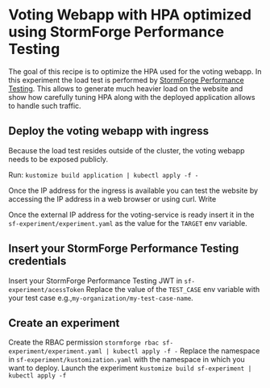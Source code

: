 # Voting Webapp with HPA optimized using StormForge Performance Testing

The goal of this recipe is to optimize the HPA used for the voting webapp.
In this experiment the load test is performed by [StormForge Performance Testing](https://www.stormforge.io/performance-testing/). This allows to generate much heavier load on the website and show how carefully tuning HPA along with the deployed application allows to handle such traffic.

## Deploy the voting webapp with ingress

Because the load test resides outside of the cluster, the voting webapp needs to be exposed publicly.

Run:
`kustomize build application | kubectl apply -f -`

Once the IP address for the ingress is available you can test the website by accessing the IP address in a web browser or using curl.
Write

Once the external IP address for the voting-service is ready insert it in the `sf-experiment/experiment.yaml` as the value for the `TARGET` env variable.

## Insert your StormForge Performance Testing credentials
Insert your StormForge Performance Testing JWT in `sf-experiment/acessToken`
Replace the value of the `TEST_CASE` env variable with your test case e.g.,`my-organization/my-test-case-name`.


## Create an experiment

Create the RBAC permission
`stormforge rbac sf-experiment/experiment.yaml | kubectl apply -f -`
Replace the namespace in `sf-experiment/kustomization.yaml` with the namespace in which you want to deploy.
Launch the experiment
`kustomize build sf-experiment | kubectl apply -f`
